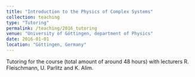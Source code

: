 ```yaml
---
title: "Introduction to the Physics of Complex Systems"
collection: teaching
type: "Tutoring"
permalink: /teaching/2016_tutoring
venue: "University of Göttingen, department of Physics"
date: 2016-01-01
location: "Göttingen, Germany"
---
```


Tutoring for the course (total amount of around 48 hours) with lecturers R. Fleischmann, U. Parlitz and K. Alim.
